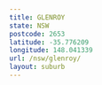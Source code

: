 ```yaml
---
title: GLENROY
state: NSW
postcode: 2653
latitude: -35.776209
longitude: 148.041339
url: /nsw/glenroy/
layout: suburb
---
```

